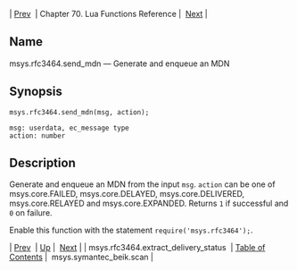 | [Prev](lua.ref.msys.rfc3464.extract_delivery_status)  | Chapter 70. Lua Functions Reference |  [Next](lua.ref.msys.symantec_beik.scan) |

<a name="lua.ref.msys.rfc3464.send_mdn"></a>
## Name

msys.rfc3464.send_mdn — Generate and enqueue an MDN

<a name="idp18413744"></a>
## Synopsis

`msys.rfc3464.send_mdn(msg, action);`

```
msg: userdata, ec_message type
action: number
```
<a name="idp18416752"></a>
## Description

Generate and enqueue an MDN from the input `msg`. `action` can be one of msys.core.FAILED, msys.core.DELAYED, msys.core.DELIVERED, msys.core.RELAYED and msys.core.EXPANDED. Returns `1` if successful and `0` on failure.

Enable this function with the statement `require('msys.rfc3464');`.

| [Prev](lua.ref.msys.rfc3464.extract_delivery_status)  | [Up](lua.function.details) |  [Next](lua.ref.msys.symantec_beik.scan) |
| msys.rfc3464.extract_delivery_status  | [Table of Contents](index) |  msys.symantec_beik.scan |

